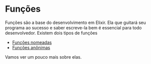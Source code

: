 # Funções

Funções são a base do desenvolvimento em Elixir. Ela que guitará seu programa ao sucesso e saber escreve-la bem é essencial para todo desenvolvedor. Existem dois tipos de funções

* [Funções nomeadas](funcoes/funcoes-nomeadas.md)
* [Funções anônimas](funcoes/funcoes-anonimas.md)

Vamos ver um pouco mais sobre elas.
